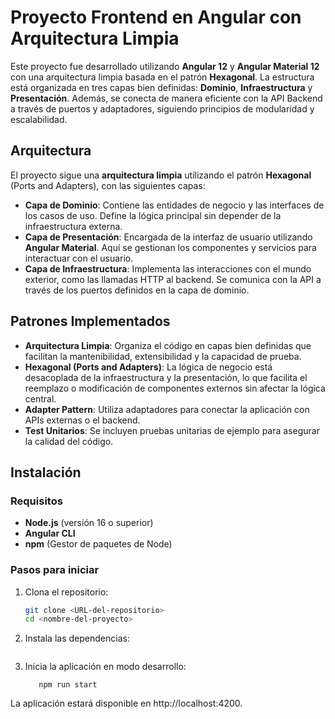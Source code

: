 # Proyecto Frontend en Angular con Arquitectura Limpia

Este proyecto fue desarrollado utilizando **Angular 12** y **Angular Material 12** con una arquitectura limpia basada en el patrón **Hexagonal**. La estructura está organizada en tres capas bien definidas: **Dominio**, **Infraestructura** y **Presentación**. Además, se conecta de manera eficiente con la API Backend a través de puertos y adaptadores, siguiendo principios de modularidad y escalabilidad.

## Arquitectura

El proyecto sigue una **arquitectura limpia** utilizando el patrón **Hexagonal** (Ports and Adapters), con las siguientes capas:

- **Capa de Dominio**: Contiene las entidades de negocio y las interfaces de los casos de uso. Define la lógica principal sin depender de la infraestructura externa.
- **Capa de Presentación**: Encargada de la interfaz de usuario utilizando **Angular Material**. Aquí se gestionan los componentes y servicios para interactuar con el usuario.
- **Capa de Infraestructura**: Implementa las interacciones con el mundo exterior, como las llamadas HTTP al backend. Se comunica con la API a través de los puertos definidos en la capa de dominio.

## Patrones Implementados

- **Arquitectura Limpia**: Organiza el código en capas bien definidas que facilitan la mantenibilidad, extensibilidad y la capacidad de prueba.
- **Hexagonal (Ports and Adapters)**: La lógica de negocio está desacoplada de la infraestructura y la presentación, lo que facilita el reemplazo o modificación de componentes externos sin afectar la lógica central.
- **Adapter Pattern**: Utiliza adaptadores para conectar la aplicación con APIs externas o el backend.
- **Test Unitarios**: Se incluyen pruebas unitarias de ejemplo para asegurar la calidad del código.

## Instalación

### Requisitos

- **Node.js** (versión 16 o superior)
- **Angular CLI**
- **npm** (Gestor de paquetes de Node)

### Pasos para iniciar

1. Clona el repositorio:

   ```bash
   git clone <URL-del-repositorio>
   cd <nombre-del-proyecto>
   ```

2. Instala las dependencias:

   ```npm install
      ```
   
3. Inicia la aplicación en modo desarrollo:

   ```
      npm run start
   ```
   
La aplicación estará disponible en http://localhost:4200.
